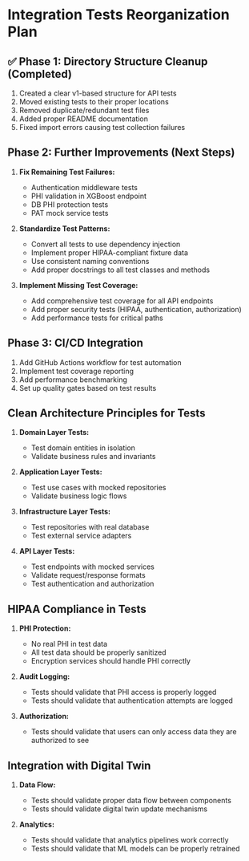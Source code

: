 # Integration Tests Reorganization Plan

## ✅ Phase 1: Directory Structure Cleanup (Completed)

1. Created a clear v1-based structure for API tests
2. Moved existing tests to their proper locations
3. Removed duplicate/redundant test files
4. Added proper README documentation
5. Fixed import errors causing test collection failures

## Phase 2: Further Improvements (Next Steps)

1. **Fix Remaining Test Failures:**
   - Authentication middleware tests
   - PHI validation in XGBoost endpoint
   - DB PHI protection tests
   - PAT mock service tests

2. **Standardize Test Patterns:**
   - Convert all tests to use dependency injection
   - Implement proper HIPAA-compliant fixture data
   - Use consistent naming conventions
   - Add proper docstrings to all test classes and methods

3. **Implement Missing Test Coverage:**
   - Add comprehensive test coverage for all API endpoints
   - Add proper security tests (HIPAA, authentication, authorization)
   - Add performance tests for critical paths

## Phase 3: CI/CD Integration

1. Add GitHub Actions workflow for test automation
2. Implement test coverage reporting
3. Add performance benchmarking
4. Set up quality gates based on test results

## Clean Architecture Principles for Tests

1. **Domain Layer Tests:**
   - Test domain entities in isolation
   - Validate business rules and invariants

2. **Application Layer Tests:**
   - Test use cases with mocked repositories
   - Validate business logic flows

3. **Infrastructure Layer Tests:**
   - Test repositories with real database
   - Test external service adapters

4. **API Layer Tests:**
   - Test endpoints with mocked services
   - Validate request/response formats
   - Test authentication and authorization

## HIPAA Compliance in Tests

1. **PHI Protection:**
   - No real PHI in test data
   - All test data should be properly sanitized
   - Encryption services should handle PHI correctly

2. **Audit Logging:**
   - Tests should validate that PHI access is properly logged
   - Tests should validate that authentication attempts are logged

3. **Authorization:**
   - Tests should validate that users can only access data they are authorized to see

## Integration with Digital Twin

1. **Data Flow:**
   - Tests should validate proper data flow between components
   - Tests should validate digital twin update mechanisms

2. **Analytics:**
   - Tests should validate that analytics pipelines work correctly
   - Tests should validate that ML models can be properly retrained 